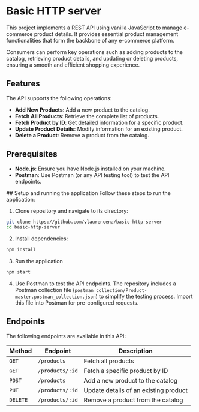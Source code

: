 # Basic HTTP server

This project implements a REST API using vanilla JavaScript to manage e-commerce product details. It provides essential product management functionalities that form the backbone of any e-commerce platform.

Consumers can perform key operations such as adding products to the catalog, retrieving product details, and updating or deleting products, ensuring a smooth and efficient shopping experience.

## Features
The API supports the following operations:

* **Add New Products**: Add a new product to the catalog.
* **Fetch All Products**: Retrieve the complete list of products.
* **Fetch Product by ID**: Get detailed information for a specific product.
* **Update Product Details**: Modify information for an existing product.
* **Delete a Product**: Remove a product from the catalog.

## Prerequisites
* **Node.js**: Ensure you have Node.js installed on your machine.
* **Postman**: Use Postman (or any API testing tool) to test the API endpoints.

## Setup and running the application
Follow these steps to run the application:

1. Clone repository and navigate to its directory:

```bash
git clone https://github.com/vlaurencena/basic-http-server
cd basic-http-server
```

2. Install dependencies:

```bash
npm install  
```

3. Run the application
```bash
npm start  
```

4. Use Postman to test the API endpoints. The repository includes a Postman collection file (```postman_collection/Product-master.postman_collection.json```) to simplify the testing process. Import this file into Postman for pre-configured requests.

## Endpoints

The following endpoints are available in this API:

| **Method** | **Endpoint**       | **Description**                |
|------------|--------------------|--------------------------------|
| `GET`      | `/products`        | Fetch all products             |
| `GET`      | `/products/:id`    | Fetch a specific product by ID |
| `POST`     | `/products`        | Add a new product to the catalog |
| `PUT`      | `/products/:id`    | Update details of an existing product |
| `DELETE`   | `/products/:id`    | Remove a product from the catalog |


